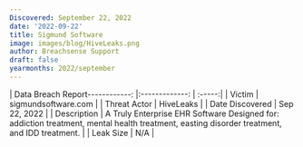 ```yaml
---
Discovered: September 22, 2022
date: '2022-09-22'
title: Sigmund Software
image: images/blog/HiveLeaks.png
author: Breachsense Support
draft: false
yearmonths: 2022/september
---
```


| Data Breach Report------------:     |:-------------:    | :-----:|
| Victim      | sigmundsoftware.com      | 
| Threat Actor      | HiveLeaks      | 
| Date Discovered      | Sep 22, 2022      | 
| Description      | A Truly Enterprise EHR Software Designed for:​​ addiction treatment, mental health treatment, easting disorder treatment, and IDD treatment.      | 
| Leak Size      | N/A      | 

